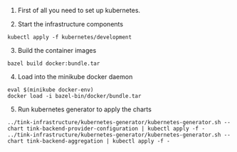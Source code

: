 1. First of all you need to set up kubernetes.

2. Start the infrastructure components
```
kubectl apply -f kubernetes/development
```

3. Build the container images
```
bazel build docker:bundle.tar
```

4. Load into the minikube docker daemon
```
eval $(minikube docker-env)
docker load -i bazel-bin/docker/bundle.tar
```

5. Run kubernetes generator to apply the charts
```
../tink-infrastructure/kubernetes-generator/kubernetes-generator.sh --chart tink-backend-provider-configuration | kubectl apply -f -
../tink-infrastructure/kubernetes-generator/kubernetes-generator.sh --chart tink-backend-aggregation | kubectl apply -f -
```
